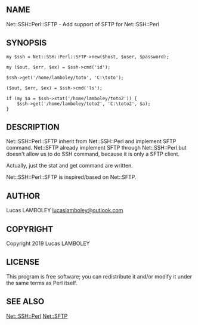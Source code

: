 ## NAME

Net::SSH::Perl::SFTP - Add support of SFTP for Net::SSH::Perl

## SYNOPSIS

    my $ssh = Net::SSH::Perl::SFTP->new($host, $user, $password);

    my ($out, $err, $ex) = $ssh->cmd('id');

    $ssh->get('/home/lamboley/toto', 'C:\toto');

    ($out, $err, $ex) = $ssh->cmd('ls');

    if (my $a = $ssh->stat('/home/lamboley/toto2')) {
        $ssh->get('/home/lamboley/toto2', 'C:\toto2', $a);
    }

## DESCRIPTION

Net::SSH::Perl::SFTP inherit from Net::SSH::Perl and implement SFTP command. Net::SFTP already implement SFTP through Net::SSH::Perl but doesn't allow us to do SSH command, because it is only a SFTP client.

Actually, just the stat and get command are written.

Net::SSH::Perl::SFTP is inspired/based on Net::SFTP.


## AUTHOR

Lucas LAMBOLEY <lucaslamboley@outlook.com>

## COPYRIGHT

Copyright 2019 Lucas LAMBOLEY

## LICENSE

This program is free software; you can redistribute it and/or modify it under the same terms as Perl itself.

## SEE ALSO

[Net::SSH::Perl](https://metacpan.org/pod/Net::SSH::Perl) [Net::SFTP](https://metacpan.org/pod/Net::SFTP)
